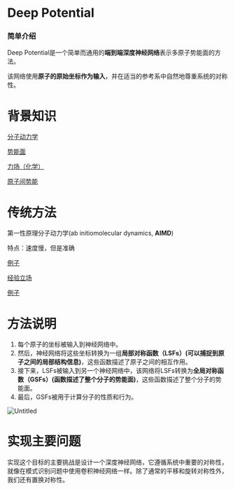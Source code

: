 # Deep Potential

### 简单介绍

Deep Potential是一个简单而通用的**端到端深度神经网络**表示多原子势能面的方法。

该网络使用**原子的原始坐标作为输入**，并在适当的参考系中自然地尊重系统的对称性。

# 背景知识

[分子动力学](https://en.wikipedia.org/wiki/Molecular_dynamics)

[势能面](https://en.wikipedia.org/wiki/Potential_energy_surface)

[力场（化学）](https://en.wikipedia.org/wiki/Force_field_(chemistry))

[原子间势能](https://en.wikipedia.org/wiki/Interatomic_potential)

# 传统方法

第一性原理分子动力学(ab initiomolecular dynamics, **AIMD**)  

特点：速度慢，但是准确

[例子](Deep%20Potential%20a4f171192d9443d2af35530cd740e723/%E4%BE%8B%E5%AD%90%20f539baad419948fe8ea0012e2f9e61b9.md)

[经验立场](https://en.wikipedia.org/wiki/Force_field_(chemistry))

[例子](Deep%20Potential%20a4f171192d9443d2af35530cd740e723/%E4%BE%8B%E5%AD%90%20bffc5a45446d4261a39ad03deb1bc30b.md)

# 方法说明

1. 每个原子的坐标被输入到神经网络中。
2. 然后，神经网络将这些坐标转换为一组**局部对称函数（LSFs）(可以捕捉到原子之间的局部结构信息)**，这些函数描述了原子之间的相互作用。
3. 接下来，LSFs被输入到另一个神经网络中，该网络将LSFs转换为**全局对称函数（GSFs）(函数描述了整个分子的势能面)**，这些函数描述了整个分子的势能面。
4. 最后，GSFs被用于计算分子的性质和行为。

![Untitled](Deep%20Potential%20a4f171192d9443d2af35530cd740e723/Untitled.png)

# 实现主要问题

实现这个目标的主要挑战是设计一个深度神经网络，它遵循系统中重要的对称性，就像在模式识别问题中使用卷积神经网络一样。除了通常的平移和旋转对称性外，我们还有置换对称性。
